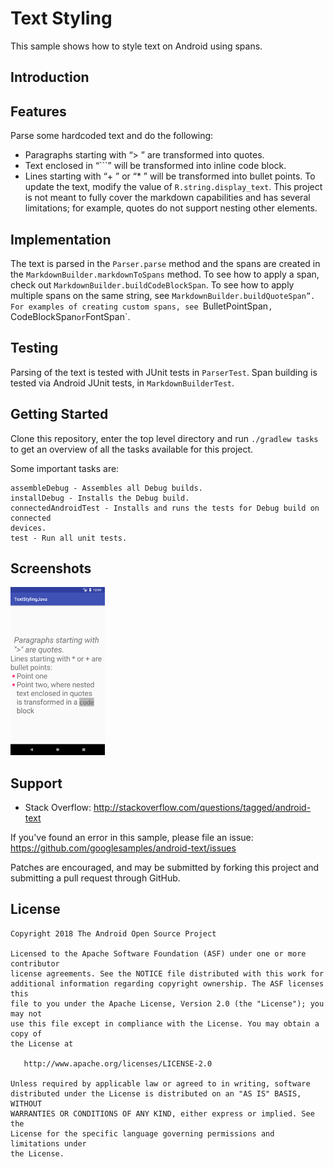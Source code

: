 Text Styling
============
This sample shows how to style text on Android using spans.

Introduction
------------
## Features
Parse some hardcoded text and do the following:
* Paragraphs starting with “> ” are transformed into quotes.
* Text enclosed in “```” will be transformed into inline code block.
* Lines starting with “+ ” or “* ” will be transformed into bullet points.
To update the text, modify the value of `R.string.display_text`.
This project is not meant to fully cover the markdown capabilities and has several limitations; for example, quotes do not support nesting other elements.

## Implementation
The text is parsed in the `Parser.parse` method and the spans are created in the `MarkdownBuilder.markdownToSpans` method.
To see how to apply a span, check out `MarkdownBuilder.buildCodeBlockSpan`. To see how to apply multiple spans on the same string, see `MarkdownBuilder.buildQuoteSpan”. For examples of creating custom spans, see `BulletPointSpan`, `CodeBlockSpan` or `FontSpan`.

## Testing
Parsing of the text is tested with JUnit tests in `ParserTest`. Span building is tested via Android JUnit tests, in `MarkdownBuilderTest`. 


Getting Started
---------------

Clone this repository, enter the top level directory and run `./gradlew tasks`
to get an overview of all the tasks available for this project.

Some important tasks are:

```
assembleDebug - Assembles all Debug builds.
installDebug - Installs the Debug build.
connectedAndroidTest - Installs and runs the tests for Debug build on connected
devices.
test - Run all unit tests.
```

Screenshots
-----------
<img src="screenshots/main_activity.png" width="30%" />

Support
-------
- Stack Overflow: http://stackoverflow.com/questions/tagged/android-text

If you've found an error in this sample, please file an issue:
https://github.com/googlesamples/android-text/issues

Patches are encouraged, and may be submitted by forking this project and
submitting a pull request through GitHub.

License
--------
```
Copyright 2018 The Android Open Source Project

Licensed to the Apache Software Foundation (ASF) under one or more contributor
license agreements. See the NOTICE file distributed with this work for
additional information regarding copyright ownership. The ASF licenses this
file to you under the Apache License, Version 2.0 (the "License"); you may not
use this file except in compliance with the License. You may obtain a copy of
the License at

   http://www.apache.org/licenses/LICENSE-2.0

Unless required by applicable law or agreed to in writing, software
distributed under the License is distributed on an "AS IS" BASIS, WITHOUT
WARRANTIES OR CONDITIONS OF ANY KIND, either express or implied. See the
License for the specific language governing permissions and limitations under
the License.
```

